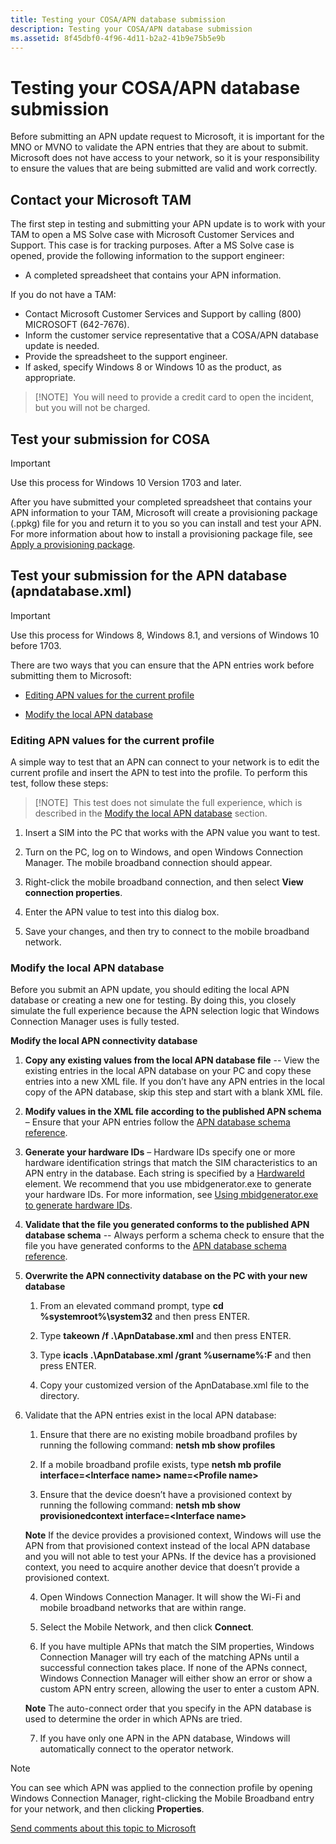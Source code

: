 ```yaml
---
title: Testing your COSA/APN database submission
description: Testing your COSA/APN database submission
ms.assetid: 8f45dbf0-4f96-4d11-b2a2-41b9e75b5e9b
---
```


# Testing your COSA/APN database submission

Before submitting an APN update request to Microsoft, it is important for the MNO or MVNO to validate the APN entries that they are about to submit. Microsoft does not have access to your network, so it is your responsibility to ensure the values that are being submitted are valid and work correctly.

## Contact your Microsoft TAM

The first step in testing and submitting your APN update is to work with your TAM to open a MS Solve case with Microsoft Customer Services and Support. This case is for tracking purposes. After a MS Solve case is opened, provide the following information to the support engineer:

-   A completed spreadsheet that contains your APN information.

If you do not have a TAM:
-   Contact Microsoft Customer Services and Support by calling (800) MICROSOFT (642-7676).
-   Inform the customer service representative that a COSA/APN database update is needed.
-   Provide the spreadsheet to the support engineer.
-   If asked, specify Windows 8 or Windows 10 as the product, as appropriate.

> [!NOTE] 
> You will need to provide a credit card to open the incident, but you will not be charged. 

## Test your submission for COSA

> [!IMPORTANT]
> Use this process for Windows 10 Version 1703 and later.

After you have submitted your completed spreadsheet that contains your APN information to your TAM, Microsoft will create a provisioning package (.ppkg) file for you and return it to you so you can install and test your APN. For more information about how to install a provisioning package file, see [Apply a provisioning package](https://technet.microsoft.com/itpro/windows/deploy/provisioning-apply-package).

## Test your submission for the APN database (apndatabase.xml)

> [!IMPORTANT]
> Use this process for Windows 8, Windows 8.1, and versions of Windows 10 before 1703.

There are two ways that you can ensure that the APN entries work before submitting them to Microsoft:

-   [Editing APN values for the current profile](#editprofile)

-   [Modify the local APN database](#modifydatabase)

### <a href="" id="editprofile"></a> Editing APN values for the current profile

A simple way to test that an APN can connect to your network is to edit the current profile and insert the APN to test into the profile. To perform this test, follow these steps:

> [!NOTE] 
> This test does not simulate the full experience, which is described in the [Modify the local APN database](#modifydatabase) section. 

1.  Insert a SIM into the PC that works with the APN value you want to test.

2.  Turn on the PC, log on to Windows, and open Windows Connection Manager. The mobile broadband connection should appear.

3.  Right-click the mobile broadband connection, and then select **View connection properties**.

4.  Enter the APN value to test into this dialog box.

5.  Save your changes, and then try to connect to the mobile broadband network.

### <a href="" id="modifydatabase"></a>Modify the local APN database

Before you submit an APN update, you should editing the local APN database or creating a new one for testing. By doing this, you closely simulate the full experience because the APN selection logic that Windows Connection Manager uses is fully tested.

**Modify the local APN connectivity database**

1.  **Copy any existing values from the local APN database file** -- View the existing entries in the local APN database on your PC and copy these entries into a new XML file. If you don’t have any APN entries in the local copy of the APN database, skip this step and start with a blank XML file.

2.  **Modify values in the XML file according to the published APN schema** – Ensure that your APN entries follow the [APN database schema reference](apn-database-schema-reference.md).

3.  **Generate your hardware IDs** – Hardware IDs specify one or more hardware identification strings that match the SIM characteristics to an APN entry in the database. Each string is specified by a [HardwareId](hardwareid-apnxml.md) element. We recommend that you use mbidgenerator.exe to generate your hardware IDs. For more information, see [Using mbidgenerator.exe to generate hardware IDs](using-mbidgeneratorexe-to-generate-hardware-ids.md).

4.  **Validate that the file you generated conforms to the published APN database schema** -- Always perform a schema check to ensure that the file you have generated conforms to the [APN database schema reference](apn-database-schema-reference.md).

5.  **Overwrite the APN connectivity database on the PC with your new database**

    1.  From an elevated command prompt, type **cd %systemroot%\\system32** and then press ENTER.

    2.  Type **takeown /f .\\ApnDatabase.xml** and then press ENTER.

    3.  Type **icacls .\ApnDatabase.xml /grant %username%:F** and then press ENTER.

    4.  Copy your customized version of the ApnDatabase.xml file to the directory.

6.  Validate that the APN entries exist in the local APN database:

    1.  Ensure that there are no existing mobile broadband profiles by running the following command: **netsh mb show profiles**

    2.  If a mobile broadband profile exists, type **netsh mb profile interface=&lt;Interface name&gt; name=&lt;Profile name&gt;**

    3.  Ensure that the device doesn’t have a provisioned context by running the following command: **netsh mb show provisionedcontext interface=&lt;Interface name&gt;**

      **Note**
      If the device provides a provisioned context, Windows will use the APN from that provisioned context instead of the local APN database and you will not able to test your APNs. If the device has a provisioned context, you need to acquire another device that doesn’t provide a provisioned context.    

    4.  Open Windows Connection Manager. It will show the Wi-Fi and mobile broadband networks that are within range.

    5.  Select the Mobile Network, and then click **Connect**.

    6.  If you have multiple APNs that match the SIM properties, Windows Connection Manager will try each of the matching APNs until a successful connection takes place. If none of the APNs connect, Windows Connection Manager will either show an error or show a custom APN entry screen, allowing the user to enter a custom APN.

      **Note**
      The auto-connect order that you specify in the APN database is used to determine the order in which APNs are tried.         

    7.  If you have only one APN in the APN database, Windows will automatically connect to the operator network.

> [!NOTE]
> You can see which APN was applied to the connection profile by opening Windows Connection Manager, right-clicking the Mobile Broadband entry for your network, and then clicking **Properties**. 

[Send comments about this topic to Microsoft](mailto:wsddocfb@microsoft.com?subject=Documentation%20feedback%20%5Bp_mb\p_mb%5D:%20Testing%20Your%20APN%20database%20submission%20%20RELEASE:%20%281/18/2017%29&body=%0A%0APRIVACY%20STATEMENT%0A%0AWe%20use%20your%20feedback%20to%20improve%20the%20documentation.%20We%20don't%20use%20your%20email%20address%20for%20any%20other%20purpose,%20and%20we'll%20remove%20your%20email%20address%20from%20our%20system%20after%20the%20issue%20that%20you're%20reporting%20is%20fixed.%20While%20we're%20working%20to%20fix%20this%20issue,%20we%20might%20send%20you%20an%20email%20message%20to%20ask%20for%20more%20info.%20Later,%20we%20might%20also%20send%20you%20an%20email%20message%20to%20let%20you%20know%20that%20we've%20addressed%20your%20feedback.%0A%0AFor%20more%20info%20about%20Microsoft's%20privacy%20policy,%20see%20http://privacy.microsoft.com/default.aspx. "Send comments about this topic to Microsoft")
